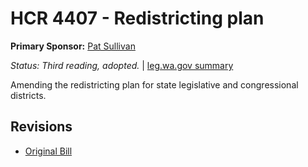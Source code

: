 # HCR 4407 - Redistricting plan
**Primary Sponsor:** [Pat Sullivan](/person/leg/pat.sullivan.md)

*Status: Third reading, adopted.* | [leg.wa.gov summary](https://app.leg.wa.gov/billsummary?BillNumber=4407&Year=2021)

Amending the redistricting plan for state legislative and congressional districts.

## Revisions
* [Original Bill](1/)
